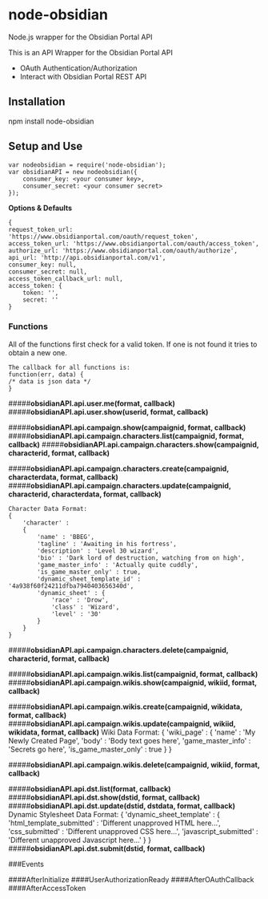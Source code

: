 ﻿# node-obsidian
Node.js wrapper for the Obsidian Portal API

This is an API Wrapper for the Obsidian Portal API
* OAuth Authentication/Authorization 
* Interact with Obsidian Portal REST API

## Installation
npm install node-obsidian

## Setup and Use
	
	var nodeobsidian = require('node-obsidian');
	var obsidianAPI = new nodeobsidian({
		consumer_key: <your consumer key>,
		consumer_secret: <your consumer secret>
	});

**Options & Defaults**

	{
	request_token_url: 'https://www.obsidianportal.com/oauth/request_token',
    access_token_url: 'https://www.obsidianportal.com/oauth/access_token',
    authorize_url: 'https://www.obsidianportal.com/oauth/authorize',
    api_url: 'http://api.obsidianportal.com/v1',
    consumer_key: null,
    consumer_secret: null,
    access_token_callback_url: null,
    access_token: {
		token: '',
        secret: ''
    }

### Functions

All of the functions first check for a valid token.  If one is not found it tries to obtain a new one.

    The callback for all functions is:
    function(err, data) {
    /* data is json data */
    }
    
#####**obsidianAPI.api.user.me(format, callback)**
#####**obsidianAPI.api.user.show(userid, format, callback)**  

#####**obsidianAPI.api.campaign.show(campaignid, format, callback)**
#####**obsidianAPI.api.campaign.characters.list(campaignid, format, callback)**
#####**obsidianAPI.api.campaign.characters.show(campaignid, characterid, format, callback)**

#####**obsidianAPI.api.campaign.characters.create(campaignid, characterdata, format, callback)**
#####**obsidianAPI.api.campaign.characters.update(campaignid, characterid, characterdata, format, callback)**

	Character Data Format:
	{
		'character' : 
		{
			'name' : 'BBEG',
			'tagline' : 'Awaiting in his fortress',
			'description' : 'Level 30 wizard',
			'bio' : 'Dark lord of destruction, watching from on high',
			'game_master_info' : 'Actually quite cuddly',
			'is_game_master_only' : true,
			'dynamic_sheet_template_id' : '4a938f60f24211dfba7940403656340d',
			'dynamic_sheet' : {
				'race' : 'Drow',
				'class' : 'Wizard',
				'level' : '30'
			}
		}
	}

#####**obsidianAPI.api.campaign.characters.delete(campaignid, characterid, format, callback)**

#####**obsidianAPI.api.campaign.wikis.list(campaignid, format, callback)**
#####**obsidianAPI.api.campaign.wikis.show(campaignid, wikiid, format, callback)**

#####**obsidianAPI.api.campaign.wikis.create(campaignid, wikidata, format, callback)**
#####**obsidianAPI.api.campaign.wikis.update(campaignid, wikiid, wikidata, format, callback)**
	Wiki Data Format:
	{
		'wiki_page' : 
		{
			'name' : 'My Newly Created Page',
			'body' : 'Body text goes here',
			'game_master_info' : 'Secrets go here',
			'is_game_master_only' : true
		}
	}

#####**obsidianAPI.api.campaign.wikis.delete(campaignid, wikiid, format, callback)**

#####**obsidianAPI.api.dst.list(format, callback)**
#####**obsidianAPI.api.dst.show(dstid, format, callback)**
#####**obsidianAPI.api.dst.update(dstid, dstdata, format, callback)**
	Dynamic Stylesheet Data Format:
	{
		'dynamic_sheet_template' : 
		{
			'html_template_submitted' : 'Different unapproved HTML here...',
			'css_submitted' : 'Different unapproved CSS here...',
			'javascript_submitted' : 'Different unapproved Javascript here...'
		}
	}
#####**obsidianAPI.api.dst.submit(dstid, format, callback)**

###Events

####AfterInitialize
####UserAuthorizationReady
####AfterOAuthCallback
####AfterAccessToken
